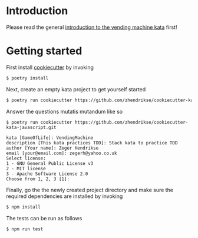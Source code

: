 # Introduction

Please read the general [introduction to the vending machine kata](../README.md) first!

# Getting started

First install [cookiecutter](https://www.cookiecutter.io/) by invoking

```bash
$ poetry install
```

Next, create an empty kata project to get yourself started

```bash
$ poetry run cookiecutter https://github.com/zhendrikse/cookiecutter-kata-javascript.git
```

Answer the questions mutatis mutandum like so

```
$ poetry run cookiecutter https://github.com/zhendrikse/cookiecutter-kata-javascript.git

kata [GameOfLife]: VendingMachine
description [This kata practices TDD]: Stack kata to practice TDD
author [Your name]: Zeger Hendrikse
email [your@email.com]: zegerh@yahoo.co.uk
Select license:
1 - GNU General Public License v3
2 - MIT license
3 - Apache Software License 2.0
Choose from 1, 2, 3 [1]: 
```

Finally, go the the newly created project directory and make sure
the required dependencies are installed by invoking

```bash
$ npm install
```

The tests can be run as follows

```bash
$ npm run test
```

